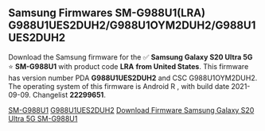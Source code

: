 <h2>Samsung Firmwares SM-G988U1(LRA) G988U1UES2DUH2/G988U1OYM2DUH2/G988U1UES2DUH2</h2>
Download the Samsung firmware for the ✅ <strong>Samsung Galaxy S20 Ultra 5G </strong> ⭐ <strong>SM-G988U1</strong> with product code <strong>LRA</strong> <strong> from United States</strong>. This firmware has version number PDA <strong>G988U1UES2DUH2</strong> and CSC G988U1OYM2DUH2. The operating system of this firmware is Android R , with build date 2021-09-09. Changelist <strong>22299651</strong>.


[SM-G988U1](https://samfirm.shop/samsung/model/SM-G988U1)
[G988U1UES2DUH2](https://samfirm.shop/samsung/pda/G988U1UES2DUH2)
[Download Firmware Samsung Galaxy S20 Ultra 5G SM-G988U1](https://samfirm.shop/samsung/firmware/454276)
